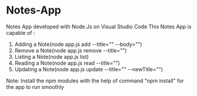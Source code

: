 # Notes-App

Notes App developed with Node.Js on Visual Studio Code
This Notes App is capable of :

1. Adding a Note(node app.js add --title="" --body="")
2. Remove a Note(node app.js remove --title="")
3. Listing a Note(node app.js list)
4. Reading a Note(node app.js read --title="")
5. Updating a Note(node app.js update --title="" --newTitle="")

Note: Install the npm modules with the help of command "npm install" for the app to run smoothly
